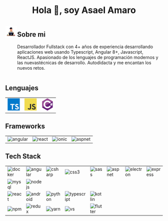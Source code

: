 <html>
  <h1 align="center">Hola 👋, soy Asael Amaro</h1>

  <section style="display: flex; justify-content: center">
    <div>

![animations](/animations/developer.gif)
</div>
<div>
<h2>Sobre mi</h2>
<p>
Desarrollador Fullstack con 4+ años de experiencia desarrollando
aplicaciones web usando Typescript, Angular 8+, Javascript, ReactJS.
Apasionado de los lenguajes de programación modernos y las
nuevastécnicas de desarrollo. Autodidacta y me encantan los nuevos
retos.
</p>
</div>

  </section>

  <section>
    <h2>Lenguajes</h2>
    <table style="width: auto">
      <tr>
        <td>
          <img
            src="https://raw.githubusercontent.com/devicons/devicon/master/icons/typescript/typescript-original.svg"
            alt="typescript"
            width="40"
            height="40"
          />
        </td>
        <td>
          <img
            src="https://raw.githubusercontent.com/devicons/devicon/master/icons/javascript/javascript-original.svg"
            alt="javascript"
            width="40"
            height="40"
          />
        </td>
        <td>
          <img
            src="https://raw.githubusercontent.com/devicons/devicon/master/icons/csharp/csharp-original.svg"
            alt="csharp"
            width="40"
            height="40"
          />
        </td>
      </tr>
    </table>
  </section>

  <section>
    <h2>Frameworks</h2>
    <table style="width: auto">
      <tr>
        <td>
          <img
            src="https://icongr.am/devicon/angularjs-original.svg?size=128&color=currentColor"
            width="40"
            height="40"
            alt="angular"
          />
        </td>
        <td>
          <img
            src="https://icongr.am/devicon/react-original.svg?size=128&color=currentColor"
            width="40"
            height="40"
            alt="react"
          />
        </td>
        <td>
          <img
            src="https://icongr.am/devicon/ionic-original.svg?size=128&color=currentColor"
            width="40"
            height="40"
            alt="ionic"
          />
        </td>
        <td>
          <img
            src="https://icongr.am/devicon/dot-net-original.svg?size=128&color=currentColor"
            width="40"
            height="40"
            alt="aspnet"
          />
        </td>
      </tr>
    </table>
  </section>

  <section>
    <h2>Tech Stack</h2>
    <table>
      <tr>
        <td>
          <img
            src="https://icongr.am/devicon/docker-original.svg?size=128&color=currentColor"
            alt="docker"
            width="40"
            height="40"
          />
        </td>
        <td>
           <img
            src="https://icongr.am/devicon/angularjs-original.svg?size=128&color=currentColor"
            width="40"
            height="40"
            alt="angular"
          />
        </td>
        <td>
          <img
            src="https://icongr.am/devicon/csharp-original.svg?size=128&color=currentColor"
            width="40"
            height="40"
            alt="csharp"
          />
        </td>
        <td>
          <img
            src="https://icongr.am/devicon/css3-original.svg?size=128&color=currentColor"
            width="40"
            height="40"
            alt="css3"
          />
        </td>
        <td>
          <img
            src="https://icongr.am/devicon/sass-original.svg?size=128&color=currentColor"
            width="40"
            height="40"
            alt="sass"
          />
        </td>
        <td>
          <img
            src="https://icongr.am/devicon/dot-net-original.svg?size=128&color=currentColor"
            width="40"
            height="40"
            alt="aspnet"
          />
        </td>
        <td>
          <img
            src="https://icongr.am/devicon/electron-original.svg?size=128&color=currentColor"
            width="40"
            height="40"
            alt="electron"
          />
        </td>
        <td>
          <img
            src="https://icongr.am/devicon/express-original-wordmark.svg?size=128&color=currentColor"
            width="40"
            height="40"
            alt="express"
          />
        </td>
        <td>
          <img
            src="https://icongr.am/devicon/git-original.svg?size=128&color=currentColor"
            width="40"
            height="40"
            alt="git"
          />
        </td>
        <td>
          <img
            src="https://devicons.railway.app/i/github-light.svg"
            width="40"
            height="40"
            alt="github"
          />
        </td>
        <td>
           <img
            src="https://icongr.am/devicon/gitlab-original.svg?size=128&color=currentColor"
            width="40"
            height="40"
            alt="gitlab"
          />
        </td>
        <td>
          <img
            src="https://icongr.am/devicon/html5-original.svg?size=128&color=currentColor"
            width="40"
            height="40"
            alt="html"
          />
        </td>
        <td>
          <img
            src="https://icongr.am/devicon/mongodb-original.svg?size=128&color=currentColor"
            width="40"
            height="40"
            alt="mongodb"
          />
        </td>
      </tr>
      <tr>
        <td>
          <img
            src="https://icongr.am/devicon/mysql-original-wordmark.svg?size=128&color=currentColor"
            width="40"
            height="40"
            alt="mysql"
          />
        </td>
        <td>
          <img
            src="https://icongr.am/devicon/nodejs-original.svg?size=128&color=currentColor"
            alt="nodejs"
            width="40"
            height="40"
          />
        </td>
      </tr>
      <tr>
        <td>
          <img
            src="https://icongr.am/devicon/react-original.svg?size=128&color=currentColor"
            alt="react"
            width="40"
            height="40"
          />
        </td>
        <td>
          <img
            src="https://icongr.am/devicon/android-original.svg?size=128&color=currentColor"
            alt="android"
            width="40"
            height="40"
          />
        </td>
        <td>
          <img
            src="https://icongr.am/devicon/python-original.svg?size=128&color=currentColor"
            alt="python"
            width="40"
            height="40"
          />
        </td>
        <td>
          <img
            src="https://icongr.am/devicon/typescript-original.svg?size=128&color=currentColor"
            alt="typescript"
            width="40"
            height="40"
          />
        </td>
        <td>
          <img
            src="https://devicons.railway.app/i/kotlin.svg"
            alt="kotlin"
            width="40"
            height="40"
          />
        </td>
      </tr>
      <tr>
        <td>
          <img
            src="https://devicons.railway.app/i/npm.svg"
            alt="npm"
            width="40"
            height="40"
          />
        </td>
        <td>
          <img
            src="https://devicons.railway.app/i/redux.svg"
            alt="redux"
            width="40"
            height="40"
          />
        </td>
        <td>
          <img
            src="https://cdn.iconscout.com/icon/free/png-512/free-yarn-34-1174974.png?f=webp&w=512"
            alt="yarn"
            width="40"
            height="40"
          />
        </td>
        <td>
          <img
            src="https://icongr.am/devicon/visualstudio-plain.svg?size=128&color=currentColor"
            alt="vs"
            width="40"
            height="40"
          />
        </td>
         <td>
          <img
            src="https://cdn.iconscout.com/icon/free/png-512/free-flutter-2038877-1720090.png?f=webp&w=512"
            alt="flutter"
            width="40"
            height="40"
          />
        </td>
      </tr>
    </table>
  </section>
</html>
